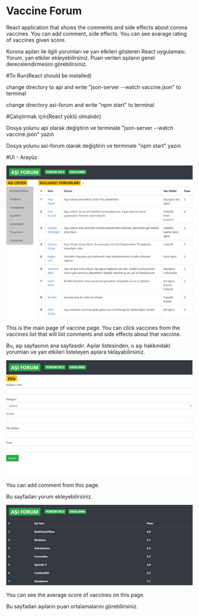 # Vaccine Forum

React application that shows the comments and side effects about corona vaccines. You can add comment, side effects. You can see avarage rating of vaccines given score.

Korona aşıları ile ilgili yorumları ve yan etkileri gösteren React uygulaması. Yorum, yan etkiler ekleyebilirsiniz. Puan verilen aşıların genel derecelendirmesini görebilirsiniz.

#To Run(React should be installed)

change directory to api and write "json-server --watch vaccine.json" to terminal

change directory asi-forum and write "npm start" to terminal

#Çalıştırmak için(React yüklü olmalıdır)

Dosya yolunu api olarak değiştirin ve terminale "json-server --watch vaccine.json" yazın

Dosya yolunu asi-forum olarak değiştirin ve terminale "npm start" yazın

#UI - Arayüz

<p align="center">
  <img src="asi-forum/doc/test1.JPG">
</p>

This is the main page of vaccine page. You can click vaccines from the vaccines list that will list comments and side effects about that vaccine. 

Bu, aşı sayfasının ana sayfasıdır. Aşılar listesinden, o aşı hakkındaki yorumları ve yan etkileri listeleyen aşılara tıklayabilirsiniz.

<p align="center">
  <img src="asi-forum/doc/test2.JPG">
</p>

You can add comment from this page.

Bu sayfadan yorum ekleyebilirsiniz.

<p align="center">
  <img src="asi-forum/doc/test3.JPG">
</p>

You can see the average score of vaccines on this page.

Bu sayfadan aşıların puan ortalamalarını görebilirsiniz.
